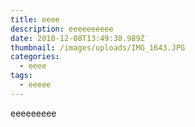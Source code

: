 ```yaml
---
title: eeee
description: eeeeeeeeee
date: 2018-12-08T13:49:38.989Z
thumbnail: /images/uploads/IMG_1643.JPG
categories:
  - eeee
tags:
  - eeeee
---
```

eeeeeeeee
